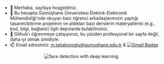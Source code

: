 - 👋 Merhaba, sayfaya hoşgeldiniz. 
- 👀 Bu hesapta Gümüşhane Üniversitesi Elektrik-Elektronik Mühendisliği'nde okuyan bazı öğrenci arkadaşlarımızın yaptığı tasarım/bitirme projelerin ve aldıkları bazı derslerin materyallerini (e.g., kod, bilgi, bağlantı) ilgili depolarda bulabilirsiniz.
- 🌱 Github'ı öğrenmeye çalışıyoruz, bu yüzden profesyonel bir sayfa değil, daha iyi olmak ümidiyle.
- 📫 Email adresimiz: m.tahakoroglu@gumushane.edu.tr & [![Gmail Badge](https://img.shields.io/badge/-m.tahakoroglu@gmail.com-c14438?style=flat-square&logo=Gmail&logoColor=white&link=mailto:m.tahakoroglu@gmail.com)](mailto:m.tahakoroglu@gmail.com)

<p align="center"><img src="figure/taha face detection DL.gif" alt="face detection with deep learning" width=%100 height=auto></p>


<!---
taha-koroglu/taha-koroglu is a ✨ special ✨ repository because its `README.md` (this file) appears on your GitHub profile.
You can click the Preview link to take a look at your changes.

<p align="center"><img src="figure/color gray and BW.gif" alt="web kamerası renkli, gri tonlu ve siyah beyaz animasyon" width=%100 height=auto></p>

<p align="center"><img src="https://drive.google.com/uc?id=1i2KPMztqB4-YmFxKjJa2iSX5T9vZNExk" alt="web kamerası renkli gri tonlu ve siyah beyaz animasyon" width=%100 height=auto></p>

--->
